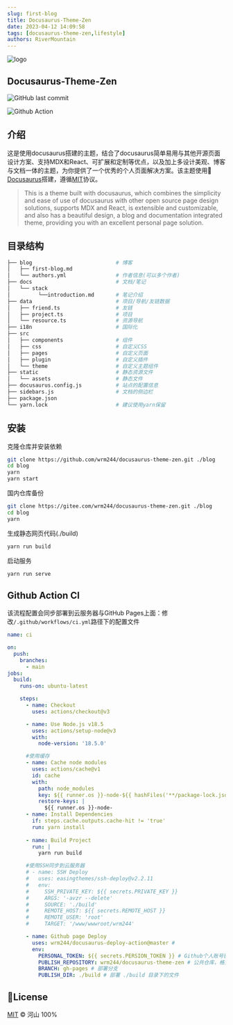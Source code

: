 ```yaml
---
slug: first-blog
title: Docusaurus-Theme-Zen
date: 2023-04-12 14:09:58
tags: [docusaurus-theme-zen,lifestyle]
authors: RiverMountain
---
```

![logo](/assets/images/avatar300.png)
## Docusaurus-Theme-Zen
![GitHub last commit](https://img.shields.io/github/last-commit/wrm244/docusaurus-theme-zen?label=update&logo=github)  

![Github Action](https://github.com/wrm244/docusaurus-theme-zen/actions/workflows/ci.yml/badge.svg) 


## 介绍

这是使用docusaurus搭建的主题，结合了docusaurus简单易用与其他开源页面设计方案、支持MDX和React、可扩展和定制等优点，以及加上多设计美观、博客与文档一体的主题，为你提供了一个优秀的个人页面解决方案。该主题使用🦖 <a href="https://docusaurus.io/">Docusaurus</a>搭建，遵循[MIT](./LICENSE)协议。

<!-- truncate -->

> This is a theme built with docusaurus, which combines the simplicity and ease of use of docusaurus with other open source page design solutions, supports MDX and React, is extensible and customizable, and also has a beautiful design, a blog and documentation integrated theme, providing you with an excellent personal page solution.


## 目录结构

```bash
├── blog                           # 博客
│   ├── first-blog.md
│   └── authors.yml                # 作者信息(可以多个作者)
├── docs                           # 文档/笔记
│   └── stack
│         └──introduction.md       # 笔记介绍
├── data                           # 项目/导航/友链数据
│   ├── friend.ts                  # 友链
│   ├── project.ts                 # 项目
│   └── resource.ts                # 资源导航
├── i18n                           # 国际化
├── src
│   ├── components                 # 组件
│   ├── css                        # 自定义CSS
│   ├── pages                      # 自定义页面
│   ├── plugin                     # 自定义插件
│   └── theme                      # 自定义主题组件
├── static                         # 静态资源文件
│   └── assets                     # 静态文件
├── docusaurus.config.js           # 站点的配置信息
├── sidebars.js                    # 文档的侧边栏
├── package.json
└── yarn.lock                      # 建议使用yarn保留
```

## 安装

克隆仓库并安装依赖
```bash
git clone https://github.com/wrm244/docusaurus-theme-zen.git ./blog
cd blog
yarn
yarn start
```

国内仓库备份
```bash
git clone https://gitee.com/wrm244/docusaurus-theme-zen.git ./blog
cd blog
yarn
```

生成静态网页代码(./build)

```bash
yarn run build
```

启动服务
```bash
yarn run serve
```

## Github Action CI
该流程配置会同步部署到云服务器与GitHub Pages上面：修改```/.github/workflows/ci.yml```路径下的配置文件

```yml
name: ci

on:
  push:
    branches:
      - main
jobs:
  build:
    runs-on: ubuntu-latest

    steps:
      - name: Checkout
        uses: actions/checkout@v3

      - name: Use Node.js v18.5
        uses: actions/setup-node@v3
        with:
          node-version: '18.5.0'

      #使用缓存
      - name: Cache node modules
        uses: actions/cache@v1
        id: cache
        with:
          path: node_modules
          key: ${{ runner.os }}-node-${{ hashFiles('**/package-lock.json') }}
          restore-keys: |
            ${{ runner.os }}-node-
      - name: Install Dependencies
        if: steps.cache.outputs.cache-hit != 'true'
        run: yarn install
      
      - name: Build Project
        run: |
          yarn run build

      #使用SSH同步到云服务器
      # - name: SSH Deploy
      #   uses: easingthemes/ssh-deploy@v2.2.11
      #   env:
      #     SSH_PRIVATE_KEY: ${{ secrets.PRIVATE_KEY }}
      #     ARGS: '-avzr --delete'
      #     SOURCE: './build'
      #     REMOTE_HOST: ${{ secrets.REMOTE_HOST }}
      #     REMOTE_USER: 'root'
      #     TARGET: '/www/wwwroot/wrm244'

      - name: Github page Deploy
        uses: wrm244/docusaurus-deploy-action@master # 
        env:
          PERSONAL_TOKEN: ${{ secrets.PERSION_TOKEN }} # Github个人账号密钥
          PUBLISH_REPOSITORY: wrm244/docusaurus-theme-zen # 公共仓库，格式：GitHub 用户名/仓库名
          BRANCH: gh-pages # 部署分支
          PUBLISH_DIR: ./build # 部署 ./build 目录下的文件

```


## 📝License

[MIT](./LICENSE) © 河山 100%

